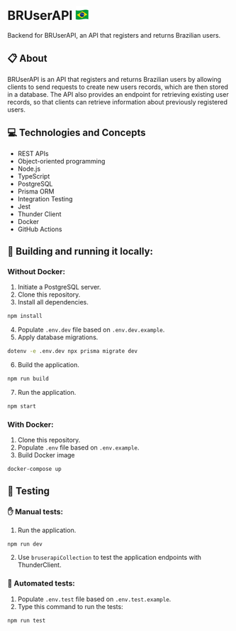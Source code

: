 # BRUserAPI <img src="./flag.svg" style="height:31px">


Backend for BRUserAPI, an API that registers and returns Brazilian users.

## 📋 About

BRUserAPI is an API that registers and returns Brazilian users by allowing clients to send requests to create new users records, which are then stored in a database. The API also provides an endpoint for retrieving existing user records, so that clients can retrieve information about previously registered users.

## 💻 Technologies and Concepts

- REST APIs
- Object-oriented programming
- Node.js
- TypeScript
- PostgreSQL
- Prisma ORM
- Integration Testing
- Jest
- Thunder Client
- Docker
- GitHub Actions

## 🏁 Building and running it locally:

### Without Docker:

1. Initiate a PostgreSQL server.
2. Clone this repository.
3. Install all dependencies.

```bash
npm install
```

4. Populate `.env.dev` file based on `.env.dev.example`.
5. Apply database migrations.

```bash
dotenv -e .env.dev npx prisma migrate dev
```

6. Build the application.

```bash
npm run build
```

7. Run the application.

```bash
npm start
```

### With Docker:

1. Clone this repository.
2. Populate `.env` file based on `.env.example`.
3. Build Docker image

```bash
docker-compose up
```

## 🧪 Testing

### ✋ Manual tests:

1. Run the application.

```bash
npm run dev
```

2. Use `bruserapiCollection` to test the application endpoints with ThunderClient.

### 🤖 Automated tests:

1. Populate `.env.test` file based on `.env.test.example`.
2. Type this command to run the tests:

```bash
npm run test
```